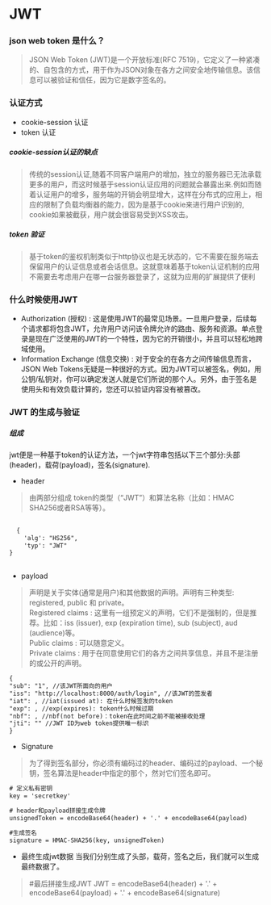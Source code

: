 # JWT 

### json web token 是什么？
> JSON Web Token (JWT)是一个开放标准(RFC 7519)，它定义了一种紧凑的、自包含的方式，用于作为JSON对象在各方之间安全地传输信息。该信息可以被验证和信任，因为它是数字签名的。

### 认证方式
- cookie-session 认证
- token 认证

##### cookie-session认证的缺点
> 传统的session认证,随着不同客户端用户的增加，独立的服务器已无法承载更多的用户，而这时候基于session认证应用的问题就会暴露出来.例如而随着认证用户的增多，服务端的开销会明显增大，这样在分布式的应用上，相应的限制了负载均衡器的能力，因为是基于cookie来进行用户识别的, cookie如果被截获，用户就会很容易受到XSS攻击。

##### token 验证
> 基于token的鉴权机制类似于http协议也是无状态的，它不需要在服务端去保留用户的认证信息或者会话信息。这就意味着基于token认证机制的应用不需要去考虑用户在哪一台服务器登录了，这就为应用的扩展提供了便利

### 什么时候使用JWT 
- Authorization (授权) : 这是使用JWT的最常见场景。一旦用户登录，后续每个请求都将包含JWT，允许用户访问该令牌允许的路由、服务和资源。单点登录是现在广泛使用的JWT的一个特性，因为它的开销很小，并且可以轻松地跨域使用。
- Information Exchange (信息交换) : 对于安全的在各方之间传输信息而言，JSON Web Tokens无疑是一种很好的方式。因为JWT可以被签名，例如，用公钥/私钥对，你可以确定发送人就是它们所说的那个人。另外，由于签名是使用头和有效负载计算的，您还可以验证内容没有被篡改。

### JWT 的生成与验证

##### 组成  
  jwt便是一种基于token的认证方法，一个jwt字符串包括以下三个部分:头部(header)，载荷(payload)，签名(signature).

- header 
> 由两部分组成 token的类型（“JWT”）和算法名称（比如：HMAC SHA256或者RSA等等）。
```html
  
  {
    'alg': "HS256",
    'typ': "JWT"
}
  
 ```
 
 - payload 
 > 声明是关于实体(通常是用户)和其他数据的声明。声明有三种类型: registered, public 和 private。    
Registered claims : 这里有一组预定义的声明，它们不是强制的，但是推荐。比如：iss (issuer), exp (expiration time), sub (subject), aud (audience)等。    
Public claims : 可以随意定义。   
Private claims : 用于在同意使用它们的各方之间共享信息，并且不是注册的或公开的声明。   
 
 ```html
{
"sub": "1", //该JWT所面向的用户
"iss": "http://localhost:8000/auth/login", //该JWT的签发者 
"iat": , //iat(issued at): 在什么时候签发的token
"exp": , //exp(expires): token什么时候过期
"nbf": , //nbf(not before)：token在此时间之前不能被接收处理
"jti": "" //JWT ID为web token提供唯一标识
}
  ```
  
- Signature
> 为了得到签名部分，你必须有编码过的header、编码过的payload、一个秘钥，签名算法是header中指定的那个，然对它们签名即可。

```html
# 定义私有密钥
key = 'secretkey'

# header和payload拼接生成令牌
unsignedToken = encodeBase64(header) + '.' + encodeBase64(payload)

#生成签名
signature = HMAC-SHA256(key, unsignedToken)
```
- 最终生成jwt数据 当我们分别生成了头部，载荷，签名之后，我们就可以生成最终数据了。
> #最后拼接生成JWT      JWT = encodeBase64(header) + '.' + encodeBase64(payload) + '.' + encodeBase64(signature)
  
